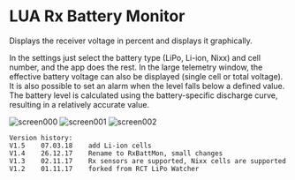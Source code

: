 # LUA Rx Battery Monitor

Displays the receiver voltage in percent and displays it graphically.

In the settings just select the battery type (LiPo, Li-ion, Nixx) and cell number, and the app does the rest. In the large telemetry window, the effective battery voltage can also be displayed (single cell or total voltage). It is also possible to set an alarm when the level falls below a defined value.
The battery level is calculated using the battery-specific discharge curve, resulting in a relatively accurate value.

![screen000](https://raw.githubusercontent.com/nightflyer88/Lua_RxBattMon/master/img/Screen000.bmp)
![screen001](https://raw.githubusercontent.com/nightflyer88/Lua_RxBattMon/master/img/Screen001.bmp)
![screen002](https://raw.githubusercontent.com/nightflyer88/Lua_RxBattMon/master/img/Screen002.bmp)

```
Version history:
V1.5    07.03.18    add Li-ion cells
V1.4    26.12.17    Rename to RxBattMon, small changes
V1.3    02.11.17    Rx sensors are supported, Nixx cells are supported
V1.2    01.11.17    forked from RCT LiPo Watcher
```
